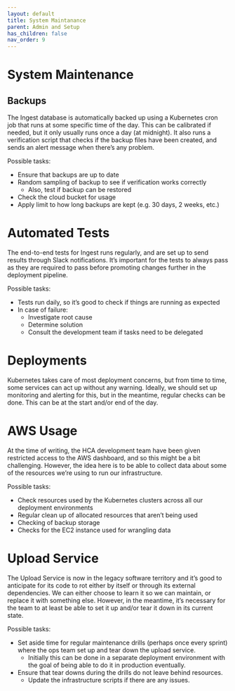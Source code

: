 ```yaml
---
layout: default
title: System Maintanance
parent: Admin and Setup
has_children: false
nav_order: 9
---
```


# System Maintenance


## Backups

The Ingest database is automatically backed up using a Kubernetes cron job that runs at some specific time of the day. This can be calibrated if needed, but it only usually runs once a day (at midnight). It also runs a verification script that checks if the backup files have been created, and sends an alert message when there’s any problem.

Possible tasks:
- Ensure that backups are up to date
- Random sampling of backup to see if verification works correctly
    - Also, test if backup can be restored
- Check the cloud bucket for usage
- Apply limit to how long backups are kept (e.g. 30 days, 2 weeks, etc.)


# Automated Tests
The end-to-end tests for Ingest runs regularly, and are set up to send results through Slack notifications. It’s important for the tests to always pass as they are required to pass before promoting changes further in the deployment pipeline.

Possible tasks:
- Tests run daily, so it’s good to check if things are running as expected
- In case of failure:
    - Investigate root cause
    - Determine solution
    - Consult the development team if tasks need to be delegated


# Deployments
Kubernetes takes care of most deployment concerns, but from time to time, some services can act up without any warning. Ideally, we should set up monitoring and alerting for this, but in the meantime, regular checks can be done. This can be at the start and/or end of the day.


# AWS Usage
At the time of writing, the HCA development team have been given restricted access to the AWS dashboard, and so this might be a bit challenging. However, the idea here is to be able to collect data about some of the resources we’re using to run our infrastructure. 

Possible tasks:
- Check resources used by the Kubernetes clusters across all our deployment environments
- Regular clean up of allocated resources that aren’t being used
- Checking of backup storage
- Checks for the EC2 instance used for wrangling data

# Upload Service
The Upload Service is now in the legacy software territory and it’s good to anticipate for its code to rot either by itself or through its external dependencies. We can either choose to learn it so we can maintain, or replace it with something else. However, in the meantime, it’s necessary for the team to at least be able to set it up and/or tear it down in its current state.

Possible tasks:
- Set aside time for regular maintenance drills (perhaps once every sprint) where the ops team set up and tear down the upload service.
    - Initially this can be done in a separate deployment environment with the goal of being able to do it in production eventually.
- Ensure that tear downs during the drills do not leave behind resources.
    - Update the infrastructure scripts if there are any issues.
